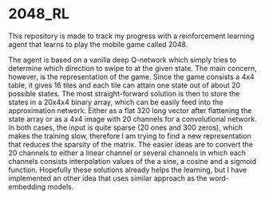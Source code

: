 # 2048_RL
This repository is made to track my progress with a reinforcement learning agent that learns to play the mobile game called 2048.

The agent is based on a vanilla deep Q-network which simply tries to determine which direction to swipe to at the given state.
The main concern, however, is the representation of the game.
Since the game consists a 4x4 table, it gives 16 tiles and each tile can attain one state out of about 20 possible states.
The most straight-forward solution is then to store the states in a 20x4x4 binary array, which can be easily feed into the approximation network.
Either as a flat 320 long vector after flattening the state array or as a 4x4 image with 20 channels for a convolutional network.
In both cases, the input is quite sparse (20 ones and 300 zeros), which makes the training slow,
therefore I am trying to find a new representation that reduces the sparsity of the matrix.
The easier ideas are to convert the 20 channels to either a linear channel or several channels in which each channels consists interpolation values of the a sine, a cosine and a sigmoid function.
Hopefully these solutions already helps the learning, but I have implemented an other idea that uses similar approach as the word-embedding models.

